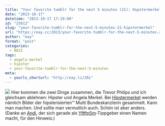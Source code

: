 ```yaml
---
title: "Your favorite tumblr for the next 5 minutes (21): Hipstermerkel"
date: "2013-10-17"
datetime: "2013-10-17 17:19:08"
id: "25612"
slug: "your-favorite-tumblr-for-the-next-5-minutes-21-hipstermerkel"
url: "https://eay.cc/2013/your-favorite-tumblr-for-the-next-5-minutes-21-hipstermerkel/"
author: "eay"
format: "post"
categories:
  - 0815
tags:
  - angela-merkel
  - hipster
  - your-favorite-tumblr-for-the-next-5-minutes
meta:
  - yourls_shorturl: "http://eay.li/28i"
---
```


![](https://eay.cc/uploads/2013/hipstermerkel.jpg) Hier kommen die zwei Dinge zusammen, die Trevor Philips und ich gleichsam ablehnen: Hipster und Angela Merkel. Bei [Hipstermerkel](http://hipstermerkel.tumblr.com/) werden nämlich Bilder der hipsterisierten™ Mutti Bundeskanzlerin gesammelt. Kann man machen. Und sollte man vermutlich auch. Schön ist aber anders. (Danke an [Andi](http://www.andisblog.de/), der sich gerade als [Yftftn5m](//eay.cc/tag/your-favorite-tumblr-for-the-next-5-minutes/)\-Tippgeber einen Namen macht, für den Hinweis.)
